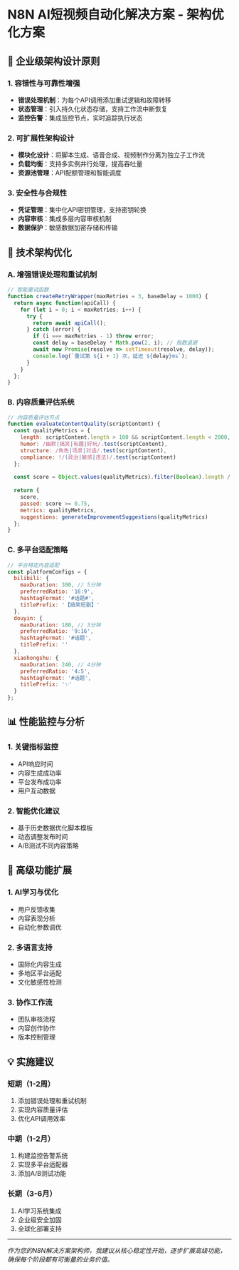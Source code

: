 # N8N AI短视频自动化解决方案 - 架构优化方案

## 🎯 企业级架构设计原则

### 1. 容错性与可靠性增强
- **错误处理机制**：为每个API调用添加重试逻辑和故障转移
- **状态管理**：引入持久化状态存储，支持工作流中断恢复
- **监控告警**：集成监控节点，实时追踪执行状态

### 2. 可扩展性架构设计
- **模块化设计**：将脚本生成、语音合成、视频制作分离为独立子工作流
- **负载均衡**：支持多实例并行处理，提高吞吐量
- **资源池管理**：API配额管理和智能调度

### 3. 安全性与合规性
- **凭证管理**：集中化API密钥管理，支持密钥轮换
- **内容审核**：集成多层内容审核机制
- **数据保护**：敏感数据加密存储和传输

## 🔧 技术架构优化

### A. 增强错误处理和重试机制

```javascript
// 智能重试函数
function createRetryWrapper(maxRetries = 3, baseDelay = 1000) {
  return async function(apiCall) {
    for (let i = 0; i < maxRetries; i++) {
      try {
        return await apiCall();
      } catch (error) {
        if (i === maxRetries - 1) throw error;
        const delay = baseDelay * Math.pow(2, i); // 指数退避
        await new Promise(resolve => setTimeout(resolve, delay));
        console.log(`重试第 ${i + 1} 次，延迟 ${delay}ms`);
      }
    }
  };
}
```

### B. 内容质量评估系统

```javascript
// 内容质量评估节点
function evaluateContentQuality(scriptContent) {
  const qualityMetrics = {
    length: scriptContent.length > 100 && scriptContent.length < 2000,
    humor: /幽默|搞笑|有趣|好玩/.test(scriptContent),
    structure: /角色|场景|对话/.test(scriptContent),
    compliance: !/(政治|敏感|违法)/.test(scriptContent)
  };
  
  const score = Object.values(qualityMetrics).filter(Boolean).length / Object.keys(qualityMetrics).length;
  
  return {
    score,
    passed: score >= 0.75,
    metrics: qualityMetrics,
    suggestions: generateImprovementSuggestions(qualityMetrics)
  };
}
```

### C. 多平台适配策略

```javascript
// 平台特定内容适配
const platformConfigs = {
  bilibili: {
    maxDuration: 300, // 5分钟
    preferredRatio: '16:9',
    hashtagFormat: '#话题#',
    titlePrefix: '【搞笑短剧】'
  },
  douyin: {
    maxDuration: 180, // 3分钟
    preferredRatio: '9:16',
    hashtagFormat: '#话题',
    titlePrefix: ''
  },
  xiaohongshu: {
    maxDuration: 240, // 4分钟
    preferredRatio: '4:5',
    hashtagFormat: '#话题',
    titlePrefix: '✨'
  }
};
```

## 📊 性能监控与分析

### 1. 关键指标监控
- API响应时间
- 内容生成成功率
- 平台发布成功率
- 用户互动数据

### 2. 智能优化建议
- 基于历史数据优化脚本模板
- 动态调整发布时间
- A/B测试不同内容策略

## 🚀 高级功能扩展

### 1. AI学习与优化
- 用户反馈收集
- 内容表现分析
- 自动化参数调优

### 2. 多语言支持
- 国际化内容生成
- 多地区平台适配
- 文化敏感性检测

### 3. 协作工作流
- 团队审核流程
- 内容创作协作
- 版本控制管理

## 💡 实施建议

### 短期（1-2周）
1. 添加错误处理和重试机制
2. 实现内容质量评估
3. 优化API调用效率

### 中期（1-2月）
1. 构建监控告警系统
2. 实现多平台适配器
3. 添加A/B测试功能

### 长期（3-6月）
1. AI学习系统集成
2. 企业级安全加固
3. 全球化部署支持

---

*作为您的N8N解决方案架构师，我建议从核心稳定性开始，逐步扩展高级功能，确保每个阶段都有可衡量的业务价值。*